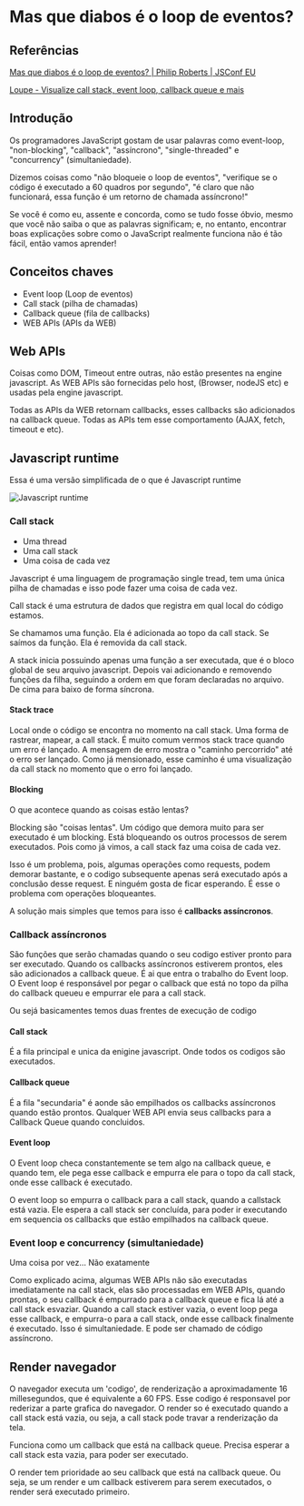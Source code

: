 # Mas que diabos é o loop de eventos? 

## Referências

[Mas que diabos é o loop de eventos? | Philip Roberts | JSConf EU](https://youtu.be/8aGhZQkoFbQ)

[Loupe - Visualize call stack, event loop, callback queue e mais](http://latentflip.com/loupe/)

## Introdução

Os programadores JavaScript gostam de usar palavras como event-loop, "non-blocking", 
"callback", "assíncrono", "single-threaded" e "concurrency" (simultaniedade).

Dizemos coisas como "não bloqueie o loop de eventos", "verifique se o código é executado 
a 60 quadros por segundo", "é claro que não funcionará, essa função é um retorno de 
chamada assíncrono!"

Se você é como eu, assente e concorda, como se tudo fosse óbvio, mesmo que você não 
saiba o que as palavras significam; e, no entanto, encontrar boas explicações sobre 
como o JavaScript realmente funciona não é tão fácil, então vamos aprender!

## Conceitos chaves

- Event loop (Loop de eventos) 
- Call stack (pilha de chamadas)
- Callback queue (fila de callbacks)
- WEB APIs (APIs da WEB)

## Web APIs

Coisas como DOM, Timeout entre outras, não estão presentes na engine javascript.
As WEB APIs são fornecidas pelo host, (Browser, nodeJS etc) e usadas pela engine javascript.

Todas as APIs da WEB retornam callbacks, esses callbacks são adicionados na callback queue.
Todas as APIs tem esse comportamento (AJAX, fetch, timeout e etc).

## Javascript runtime

Essa é uma versão simplificada de o que é Javascript runtime

![Javascript runtime](https://aseemrb.me/images/weird-awesome-javascript/chrome.png)

### Call stack

- Uma thread
- Uma call stack
- Uma coisa de cada vez

Javascript é uma linguagem de programação single tread, tem uma única pilha de chamadas e 
isso pode fazer uma coisa de cada vez.

Call stack é uma estrutura de dados que registra em qual local do código estamos.

Se chamamos uma função. Ela é adicionada ao topo da call stack.
Se saímos da função. Ela é removida da call stack.

A stack inicia possuindo apenas uma função a ser executada, que é o bloco global de seu
arquivo javascript. Depois vai adicionando e removendo funções da filha, seguindo a ordem
em que foram declaradas no arquivo. De cima para baixo de forma síncrona.

#### Stack trace

Local onde o código se encontra no momento na call stack. Uma forma de rastrear, mapear, a call stack.
É muito comum vermos stack trace quando um erro é lançado. A mensagem de erro mostra o "caminho percorrido"
até o erro ser lançado. Como já mensionado, esse caminho é uma visualização da call stack no momento que o erro
foi lançado.

#### Blocking

O que acontece quando as coisas estão lentas?

Blocking são "coisas lentas". Um código que demora muito para ser executado é um blocking.
Está bloqueando os outros processos de serem executados. Pois como já vimos, a call stack
faz uma coisa de cada vez.

Isso é um problema, pois, algumas operações como requests, podem demorar bastante, e o 
codigo subsequente apenas será executado após a conclusão desse request. E ninguém gosta 
de ficar esperando. É esse o problema com operações bloqueantes.

A solução mais simples que temos para isso é **callbacks assíncronos**.

### Callback assíncronos

São funções que serão chamadas quando o seu codigo estiver pronto para ser executado.
Quando os callbacks assíncronos estiverem prontos, eles são adicionados a callback queue.
É ai que entra o trabalho do Event loop. O Event loop é responsável por pegar o callback
que está no topo da pilha do callback queueu e empurrar ele para a call stack.

Ou sejá basicamentes temos duas frentes de execução de codigo

#### Call stack

É a fila principal e unica da enigine javascript. Onde todos os codigos são executados.

#### Callback queue 

É a fila "secundaria" é aonde são empilhados os callbacks assíncronos quando estão prontos.
Qualquer WEB API envia seus callbacks para a Callback Queue quando concluidos.

#### Event loop

O Event loop checa constantemente se tem algo na callback queue, e quando tem, ele pega esse
callback e empurra ele para o topo da call stack, onde esse callback é executado.

O event loop so empurra o callback para a call stack, quando a callstack está vazia.
Ele espera a call stack ser concluída, para poder ir executando em sequencia os callbacks
que estão empilhados na callback queue.

### Event loop e concurrency (simultaniedade)

Uma coisa por vez... Não exatamente

Como explicado acima, algumas WEB APIs não são executadas imediatamente na call stack, elas são
processadas em WEB APIs, quando prontas, o seu callback é empurrado para a callback queue e fica lá
até a call stack esvaziar. Quando a call stack estiver vazia, o event loop pega esse callback,
e empurra-o para a call stack, onde esse callback finalmente é executado. Isso é simultaniedade.
E pode ser chamado de código assíncrono.

## Render navegador

O navegador executa um 'codigo', de renderização a aproximadamente 16 millesegundos, que
é equivalente a 60 FPS. Esse codigo é responsavel por rederizar a parte grafica do navegador.
O render so é executado quando a call stack está vazia, ou seja, a call stack pode travar a 
renderização da tela.

Funciona como um callback que está na callback queue. Precisa esperar a call stack esta
vazia, para poder ser executado.

O render tem prioridade ao seu callback que está na callback queue. Ou seja, se um render
e um callback estiverem para serem executados, o render será executado primeiro.
